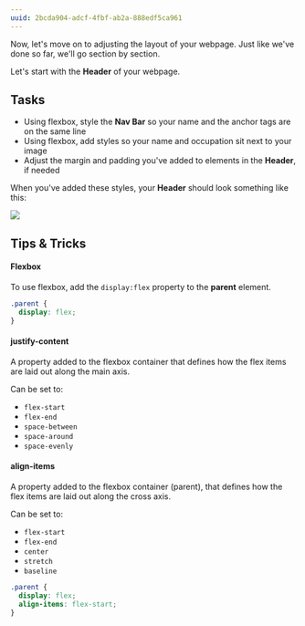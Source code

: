 ```yaml
---
uuid: 2bcda904-adcf-4fbf-ab2a-888edf5ca961
---
```


Now, let's move on to adjusting the layout of your webpage. Just like we've done so far, we'll go section by section.

Let's start with the **Header** of your webpage.

## Tasks

- Using flexbox, style the **Nav Bar** so your name and the anchor tags are on the same line
- Using flexbox, add styles so your name and occupation sit next to your image
- Adjust the margin and padding you've added to elements in the **Header**, if needed

When you've added these styles, your **Header** should look something like this:

![](https://cl.ly/323u3M3B3U1a/Image%202017-10-01%20at%201.53.10%20PM.png)

## Tips & Tricks

#### Flexbox

To use flexbox, add the `display:flex` property to the **parent** element.

```css
.parent {
  display: flex;
}
```

#### justify-content

A property added to the flexbox container that defines how the flex items are laid out along the main axis.

Can be set to:

- `flex-start`
- `flex-end`
- `space-between`
- `space-around`
- `space-evenly`


#### align-items

A property added to the flexbox container (parent), that defines how the flex items are laid out along the cross axis.

Can be set to:

- `flex-start`
- `flex-end`
- `center`
- `stretch`
- `baseline`

```css
.parent {
  display: flex;
  align-items: flex-start;
}
```
